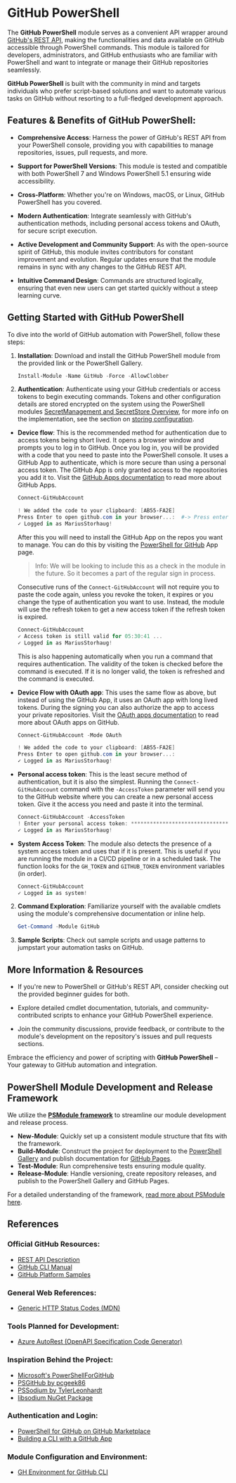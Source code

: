 # GitHub PowerShell

The **GitHub PowerShell** module serves as a convenient API wrapper around [GitHub's REST API](https://docs.github.com/en/rest), making the functionalities and data available on GitHub accessible through PowerShell commands. This module is tailored for developers, administrators, and GitHub enthusiasts who are familiar with PowerShell and want to integrate or manage their GitHub repositories seamlessly.

**GitHub PowerShell** is built with the community in mind and targets individuals who prefer script-based solutions and want to automate various tasks on GitHub without resorting to a full-fledged development approach.

## Features & Benefits of GitHub PowerShell:

- **Comprehensive Access**: Harness the power of GitHub's REST API from your PowerShell console, providing you with capabilities to manage repositories, issues, pull requests, and more.

- **Support for PowerShell Versions**: This module is tested and compatible with both PowerShell 7 and Windows PowerShell 5.1 ensuring wide accessibility.

- **Cross-Platform**: Whether you're on Windows, macOS, or Linux, GitHub PowerShell has you covered.

- **Modern Authentication**: Integrate seamlessly with GitHub's authentication methods, including personal access tokens and OAuth, for secure script execution.

- **Active Development and Community Support**: As with the open-source spirit of GitHub, this module invites contributors for constant improvement and evolution. Regular updates ensure that the module remains in sync with any changes to the GitHub REST API.

- **Intuitive Command Design**: Commands are structured logically, ensuring that even new users can get started quickly without a steep learning curve.

## Getting Started with GitHub PowerShell

To dive into the world of GitHub automation with PowerShell, follow these steps:

1. **Installation**: Download and install the GitHub PowerShell module from the provided link or the PowerShell Gallery.

    ```powershell
    Install-Module -Name GitHub -Force -AllowClobber
    ```

1. **Authentication**: Authenticate using your GitHub credentials or access tokens to begin executing commands.
  Tokens and other configuration details are stored encrypted on the system using the PowerShell modules
  [SecretManagement and SecretStore Overview](https://learn.microsoft.com/en-us/powershell/utility-modules/secretmanagement/overview?view=ps-modules),
  for more info on the implementation, see the section on [storing configuration](#storing-configuration).

  - **Device flow**: This is the recommended method for authentication due to access tokens being short lived.
    It opens a browser window and prompts you to log in to GitHub. Once you log in, you will be provided with
    a code that you need to paste into the PowerShell console. It uses a GitHub App to authenticate, which is
    more secure than using a personal access token. The GitHub App is only granted access to the repositories
    you add it to. Visit the [GitHub Apps documentation](https://docs.github.com/en/developers/apps/about-apps)
    to read more about GitHub Apps.

    ```powershell
    Connect-GitHubAccount

    ! We added the code to your clipboard: [AB55-FA2E]
    Press Enter to open github.com in your browser...:  #-> Press enter and paste the code in the browser window
    ✓ Logged in as MariusStorhaug!
    ```

    After this you will need to install the GitHub App on the repos you want to manage. You can do this by visiting the
    [PowerShell for GitHub](https://github.com/apps/powershell-for-github) App page.

    > Info: We will be looking to include this as a check in the module in the future. So it becomes a part of the regular sign in process.

    <!-- ```powershell
    Install-GitHubApp -Owner 'PSModule' -Repo 'GitHub'
    ``` -->

    Consecutive runs of the `Connect-GitHubAccount` will not require you to paste the code again, unless you revoke the token,
    it expires or you change the type of authentication you want to use. Instead, the module will use the refresh token to get
    a new access token if the refresh token is expired.

    ```powershell
    Connect-GitHubAccount
    ✓ Access token is still valid for 05:30:41 ...
    ✓ Logged in as MariusStorhaug!
    ```

    This is also happening automatically when you run a command that requires authentication. The validity of the token is checked before the command is executed.
    If it is no longer valid, the token is refreshed and the command is executed.

  - **Device Flow with OAuth app**: This uses the same flow as above, but instead of using the GitHub App, it uses an OAuth app with long lived tokens.
    During the signing you can also authorize the app to access your private repositories.
    Visit the [OAuth apps documentation](https://docs.github.com/en/developers/apps/about-apps) to read more about OAuth apps on GitHub.

    ```powershell
    Connect-GitHubAccount -Mode OAuth

    ! We added the code to your clipboard: [AB55-FA2E]
    Press Enter to open github.com in your browser...:
    ✓ Logged in as MariusStorhaug!
    ```

  - **Personal access token**: This is the least secure method of authentication, but it is also the simplest.
    Running the `Connect-GitHubAccount` command with the `-AccessToken` parameter will send you to the GitHub
    website where you can create a new personal access token. Give it the access you need and paste it into the terminal.

    ```powershell
    Connect-GitHubAccount -AccessToken
    ! Enter your personal access token: ****************************************
    ✓ Logged in as MariusStorhaug!
    ```

  - **System Access Token**: The module also detects the presence of a system access token and uses that if it is present.
    This is useful if you are running the module in a CI/CD pipeline or in a scheduled task.
    The function looks for the `GH_TOKEN` and `GITHUB_TOKEN` environment variables (in order).

    ```powershell
    Connect-GitHubAccount
    ✓ Logged in as system!
    ```

2. **Command Exploration**: Familiarize yourself with the available cmdlets using the module's comprehensive documentation or inline help.

    ```powershell
    Get-Command -Module GitHub
    ```

3. **Sample Scripts**: Check out sample scripts and usage patterns to jumpstart your automation tasks on GitHub.

## More Information & Resources

- If you're new to PowerShell or GitHub's REST API, consider checking out the provided beginner guides for both.

- Explore detailed cmdlet documentation, tutorials, and community-contributed scripts to enhance your GitHub PowerShell experience.

- Join the community discussions, provide feedback, or contribute to the module's development on the repository's issues and pull requests sections.

Embrace the efficiency and power of scripting with **GitHub PowerShell** – Your gateway to GitHub automation and integration.

## PowerShell Module Development and Release Framework

We utilize the **[PSModule framework](https://github.com/PSModule/)** to streamline our module development and release process.

- **New-Module**: Quickly set up a consistent module structure that fits with the framework.
- **Build-Module**: Construct the project for deployment to the [PowerShell Gallery](https://www.powershellgallery.com/) and publish documentation for [GitHub Pages](https://pages.github.com/).
- **Test-Module**: Run comprehensive tests ensuring module quality.
- **Release-Module**: Handle versioning, create repository releases, and publish to the PowerShell Gallery and GitHub Pages.

For a detailed understanding of the framework, [read more about PSModule here](https://github.com/PSModule/).

## References

### Official GitHub Resources:
- [REST API Description](https://github.com/github/rest-api-description)
- [GitHub CLI Manual](https://cli.github.com/manual/)
- [GitHub Platform Samples](https://github.com/github/platform-samples)

### General Web References:
- [Generic HTTP Status Codes (MDN)](https://developer.mozilla.org/en-US/docs/Web/HTTP/Status)

### Tools Planned for Development:
- [Azure AutoRest (OpenAPI Specification Code Generator)](https://github.com/Azure/autorest)

### Inspiration Behind the Project:
- [Microsoft's PowerShellForGitHub](https://github.com/microsoft/PowerShellForGitHub)
- [PSGitHub by pcgeek86](https://github.com/pcgeek86/PSGitHub)
- [PSSodium by TylerLeonhardt](https://github.com/TylerLeonhardt/PSSodium)
- [libsodium NuGet Package](https://www.nuget.org/packages/Sodium.Core/)

### Authentication and Login:
- [PowerShell for GitHub on GitHub Marketplace](https://github.com/apps/powershell-for-github)
- [Building a CLI with a GitHub App](https://docs.github.com/en/apps/creating-github-apps/writing-code-for-a-github-app/building-a-cli-with-a-github-app)

### Module Configuration and Environment:
- [GH Environment for GitHub CLI](https://cli.github.com/manual/gh_help_environment)

